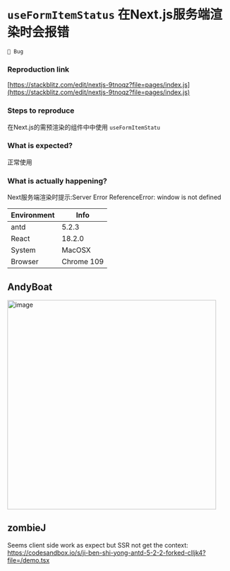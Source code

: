 # `useFormItemStatus` 在Next.js服务端渲染时会报错

`🐛 Bug`

### Reproduction link

[https://stackblitz.com/edit/nextjs-9tnoqz?file=pages/index.js](https://stackblitz.com/edit/nextjs-9tnoqz?file=pages/index.js)

### Steps to reproduce

在Next.js的需预渲染的组件中中使用 `useFormItemStatu`

### What is expected?

正常使用

### What is actually happening?

Next服务端渲染时提示:Server Error ReferenceError: window is not defined

| Environment | Info       |
| ----------- | ---------- |
| antd        | 5.2.3      |
| React       | 18.2.0     |
| System      | MacOSX     |
| Browser     | Chrome 109 |

<!-- generated by ant-design-issue-helper. DO NOT REMOVE -->

## AndyBoat

  <img width="473" alt="image" src="https://user-images.githubusercontent.com/8624194/221916166-0c620957-6c89-420b-8772-c333bf21e758.png">

## zombieJ

Seems client side work as expect but SSR not get the context:
https://codesandbox.io/s/ji-ben-shi-yong-antd-5-2-2-forked-clljk4?file=/demo.tsx
